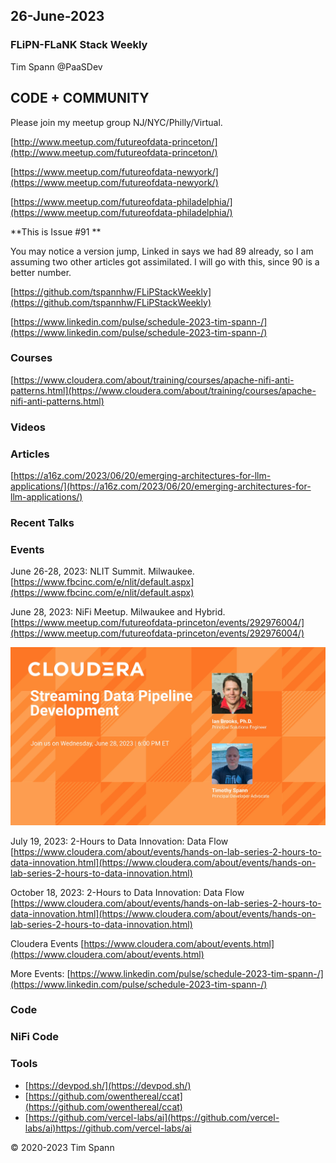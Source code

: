 ## 26-June-2023

### FLiPN-FLaNK Stack Weekly

Tim Spann @PaaSDev


## CODE + COMMUNITY


Please join my meetup group NJ/NYC/Philly/Virtual. 

[http://www.meetup.com/futureofdata-princeton/](http://www.meetup.com/futureofdata-princeton/)

[https://www.meetup.com/futureofdata-newyork/](https://www.meetup.com/futureofdata-newyork/)

[https://www.meetup.com/futureofdata-philadelphia/](https://www.meetup.com/futureofdata-philadelphia/)


**This is Issue #91 **

You may notice a version jump, Linked in says we had 89 already, so I am assuming two other articles got assimilated.   I will go with this, since 90 is a better number.

[https://github.com/tspannhw/FLiPStackWeekly](https://github.com/tspannhw/FLiPStackWeekly)

[https://www.linkedin.com/pulse/schedule-2023-tim-spann-/](https://www.linkedin.com/pulse/schedule-2023-tim-spann-/)


### Courses

[https://www.cloudera.com/about/training/courses/apache-nifi-anti-patterns.html](https://www.cloudera.com/about/training/courses/apache-nifi-anti-patterns.html)

### Videos



### Articles

[https://a16z.com/2023/06/20/emerging-architectures-for-llm-applications/](https://a16z.com/2023/06/20/emerging-architectures-for-llm-applications/)

### Recent Talks



### Events


June 26-28, 2023:  NLIT Summit.  Milwaukee.  
[https://www.fbcinc.com/e/nlit/default.aspx](https://www.fbcinc.com/e/nlit/default.aspx)

June 28, 2023:  NiFi Meetup.   Milwaukee and Hybrid.
[https://www.meetup.com/futureofdata-princeton/events/292976004/](https://www.meetup.com/futureofdata-princeton/events/292976004/)

![meetup](https://raw.githubusercontent.com/tspannhw/FLiPStackWeekly/main/images/junemeetup.jpg)

July 19, 2023:   2-Hours to Data Innovation:   Data Flow
[https://www.cloudera.com/about/events/hands-on-lab-series-2-hours-to-data-innovation.html](https://www.cloudera.com/about/events/hands-on-lab-series-2-hours-to-data-innovation.html)

October 18, 2023:  2-Hours to Data Innovation:   Data Flow
[https://www.cloudera.com/about/events/hands-on-lab-series-2-hours-to-data-innovation.html](https://www.cloudera.com/about/events/hands-on-lab-series-2-hours-to-data-innovation.html)

Cloudera Events
[https://www.cloudera.com/about/events.html](https://www.cloudera.com/about/events.html)

More Events:
[https://www.linkedin.com/pulse/schedule-2023-tim-spann-/](https://www.linkedin.com/pulse/schedule-2023-tim-spann-/)



### Code

### NiFi Code


### Tools

* [https://devpod.sh/](https://devpod.sh/)
* [https://github.com/owenthereal/ccat](https://github.com/owenthereal/ccat)
* [https://github.com/vercel-labs/ai](https://github.com/vercel-labs/ai)https://github.com/vercel-labs/ai

&copy; 2020-2023 Tim Spann

